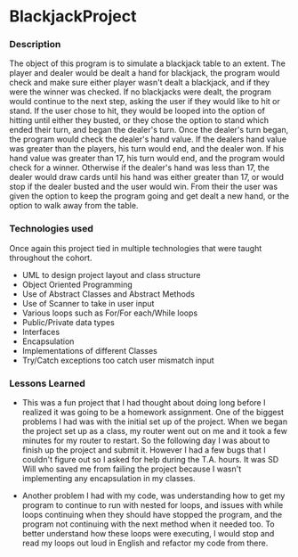 # BlackjackProject


### Description
The object of this program is to simulate a blackjack table to an extent. The player and dealer would be dealt a hand for blackjack, the program would check and make sure either player wasn't dealt a blackjack, and if they were the winner was checked. If no blackjacks were dealt, the program would continue to the next step, asking the user if they would like to hit or stand. If the user chose to hit, they would be looped into the option of hitting until either they busted, or they chose the option to stand which ended their turn, and began the dealer's turn. Once the dealer's turn began, the program would check the dealer's hand value. If the dealers hand value was greater than the players, his turn would end, and the dealer won. If his hand value was greater than 17, his turn would end, and the program would check for a winner. Otherwise if the dealer's hand was less than 17, the dealer would draw cards until his hand was either greater than 17, or would stop if the dealer busted and the user would win. From their the user was given the option to keep the program going and get dealt a new hand, or the option to walk away from the table.
### Technologies used
Once again this project tied in multiple technologies that were taught throughout the cohort.
- UML to design project layout and class structure
- Object Oriented Programming
- Use of Abstract Classes and Abstract Methods
- Use of Scanner to take in user input
- Various loops such as For/For each/While loops
- Public/Private data types
- Interfaces
- Encapsulation
- Implementations of different Classes
- Try/Catch exceptions too catch user mismatch input
### Lessons Learned
- This was a fun project that I had thought about doing long before I realized it was going to be a homework assignment.
One of the biggest problems I had was with the initial set up of the project. When we began the project set up as a class, my router went out on me and it took a few minutes for my router to restart. So the following day I was about to finish up the project and submit it. However I had a few bugs that I couldn't figure out so I asked for help during the T.A. hours. It was SD Will who saved me from failing the project because I wasn't implementing any encapsulation in my classes.  

- Another problem I had with my code, was understanding how to get my program to continue to run with nested for loops, and issues with while loops continuing when they should have stopped the program, and the program not continuing with the next method when it needed too. To better understand how these loops were executing, I would stop and read my loops out loud in English and refactor my code from there.
